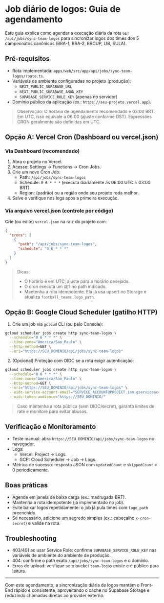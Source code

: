 # Job diário de logos: Guia de agendamento

Este guia explica como agendar a execução diária da rota `GET /api/jobs/sync-team-logos` para sincronizar logos dos times dos 5 campeonatos canônicos (BRA-1, BRA-2, BRCUP, LIB, SULA).

## Pré‑requisitos
- Rota implementada: `apps/web/src/app/api/jobs/sync-team-logos/route.ts`.
- Variáveis de ambiente configuradas no projeto (produção):
  - `NEXT_PUBLIC_SUPABASE_URL`
  - `NEXT_PUBLIC_SUPABASE_ANON_KEY`
  - `SUPABASE_SERVICE_ROLE_KEY` (apenas no servidor)
- Domínio público da aplicação (ex.: `https://seu-projeto.vercel.app`).

> Observação: O horário de agendamento recomendado é 03:00 BRT. Em UTC, isso equivale a 06:00 (ajuste conforme DST). Expressões CRON geralmente são definidas em UTC.

## Opção A: Vercel Cron (Dashboard ou vercel.json)

### Via Dashboard (recomendado)
1. Abra o projeto no Vercel.
2. Acesse: Settings → Functions → Cron Jobs.
3. Crie um novo Cron Job:
   - Path: `/api/jobs/sync-team-logos`
   - Schedule: `0 6 * * *` (executa diariamente às 06:00 UTC ≈ 03:00 BRT)
   - Region: (padrão) ou a região onde seu projeto roda melhor.
4. Salve e verifique nos logs após a primeira execução.

### Via arquivo vercel.json (controle por código)
Crie (ou edite) `vercel.json` na raiz do projeto com:

```json
{
  "crons": [
    {
      "path": "/api/jobs/sync-team-logos",
      "schedule": "0 6 * * *"
    }
  ]
}
```

> Dicas:
> - O horário é em UTC; ajuste para o horário desejado.
> - O cron executa um `GET` no path indicado.
> - Mantenha a rota idempotente. Ela já usa upsert no Storage e atualiza `football_teams.logo_path`.

## Opção B: Google Cloud Scheduler (gatilho HTTP)

1. Crie um job via `gcloud` CLI (ou pelo Console):

```bash
gcloud scheduler jobs create http sync-team-logos \
  --schedule="0 6 * * *" \
  --time-zone="America/Sao_Paulo" \
  --http-method=GET \
  --uri="https://SEU_DOMINIO/api/jobs/sync-team-logos"
```

2. (Opcional) Proteção com OIDC se a rota exigir autenticação:

```bash
gcloud scheduler jobs create http sync-team-logos \
  --schedule="0 6 * * *" \
  --time-zone="America/Sao_Paulo" \
  --http-method=GET \
  --uri="https://SEU_DOMINIO/api/jobs/sync-team-logos" \
  --oidc-service-account-email="SERVICE_ACCOUNT@PROJECT.iam.gserviceaccount.com" \
  --oidc-token-audience="https://SEU_DOMINIO/" 
```

> Caso mantenha a rota pública (sem OIDC/secret), garanta limites de rate e monitore para evitar abusos.

## Verificação e Monitoramento
- Teste manual: abra `https://SEU_DOMINIO/api/jobs/sync-team-logos` no navegador.
- Logs:
  - Vercel: Project → Logs.
  - GCP: Cloud Scheduler → Job → Logs.
- Métrica de sucesso: resposta JSON com `updatedCount` e `skippedCount` > 0 periodicamente.

## Boas práticas
- Agende em janela de baixa carga (ex.: madrugada BRT).
- Mantenha a rota idempotente (já implementado no job).
- Evite baixar logos repetidamente: o job já pula times com `logo_path` preenchido.
- Se necessário, adicione um segredo simples (ex.: cabeçalho `x-cron-secret`) e valide na rota.

## Troubleshooting
- 403/401 ao usar Service Role: confirme `SUPABASE_SERVICE_ROLE_KEY` nas variáveis de ambiente do ambiente de produção.
- 404: confirme o path exato `/api/jobs/sync-team-logos` e o domínio.
- Erros de upload: verifique se o bucket `team-logos` existe e é público para leitura.

---
Com este agendamento, a sincronização diária de logos mantém o Front-End rápido e consistente, aproveitando o cache no Supabase Storage e reduzindo chamadas diretas ao provider externo.